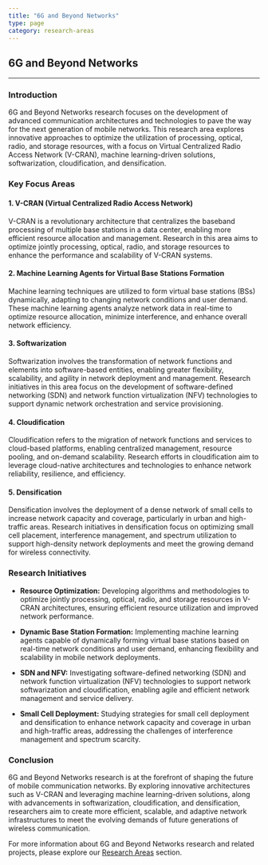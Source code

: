 ```yaml
---
title: "6G and Beyond Networks"
type: page
category: research-areas
---
```


## 6G and Beyond Networks



---

### Introduction

6G and Beyond Networks research focuses on the development of advanced communication architectures and technologies to pave the way for the next generation of mobile networks. This research area explores innovative approaches to optimize the utilization of processing, optical, radio, and storage resources, with a focus on Virtual Centralized Radio Access Network (V-CRAN), machine learning-driven solutions, softwarization, cloudification, and densification.

### Key Focus Areas

#### 1. V-CRAN (Virtual Centralized Radio Access Network)

V-CRAN is a revolutionary architecture that centralizes the baseband processing of multiple base stations in a data center, enabling more efficient resource allocation and management. Research in this area aims to optimize jointly processing, optical, radio, and storage resources to enhance the performance and scalability of V-CRAN systems.

#### 2. Machine Learning Agents for Virtual Base Stations Formation

Machine learning techniques are utilized to form virtual base stations (BSs) dynamically, adapting to changing network conditions and user demand. These machine learning agents analyze network data in real-time to optimize resource allocation, minimize interference, and enhance overall network efficiency.

#### 3. Softwarization

Softwarization involves the transformation of network functions and elements into software-based entities, enabling greater flexibility, scalability, and agility in network deployment and management. Research initiatives in this area focus on the development of software-defined networking (SDN) and network function virtualization (NFV) technologies to support dynamic network orchestration and service provisioning.

#### 4. Cloudification

Cloudification refers to the migration of network functions and services to cloud-based platforms, enabling centralized management, resource pooling, and on-demand scalability. Research efforts in cloudification aim to leverage cloud-native architectures and technologies to enhance network reliability, resilience, and efficiency.

#### 5. Densification

Densification involves the deployment of a dense network of small cells to increase network capacity and coverage, particularly in urban and high-traffic areas. Research initiatives in densification focus on optimizing small cell placement, interference management, and spectrum utilization to support high-density network deployments and meet the growing demand for wireless connectivity.

### Research Initiatives

- **Resource Optimization:** Developing algorithms and methodologies to optimize jointly processing, optical, radio, and storage resources in V-CRAN architectures, ensuring efficient resource utilization and improved network performance.

- **Dynamic Base Station Formation:** Implementing machine learning agents capable of dynamically forming virtual base stations based on real-time network conditions and user demand, enhancing flexibility and scalability in mobile network deployments.

- **SDN and NFV:** Investigating software-defined networking (SDN) and network function virtualization (NFV) technologies to support network softwarization and cloudification, enabling agile and efficient network management and service delivery.

- **Small Cell Deployment:** Studying strategies for small cell deployment and densification to enhance network capacity and coverage in urban and high-traffic areas, addressing the challenges of interference management and spectrum scarcity.

### Conclusion

6G and Beyond Networks research is at the forefront of shaping the future of mobile communication networks. By exploring innovative architectures such as V-CRAN and leveraging machine learning-driven solutions, along with advancements in softwarization, cloudification, and densification, researchers aim to create more efficient, scalable, and adaptive network infrastructures to meet the evolving demands of future generations of wireless communication.

For more information about 6G and Beyond Networks research and related projects, please explore our [Research Areas](#) section.
